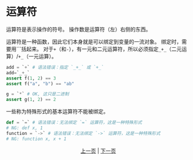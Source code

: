 # 运算符

运算符是表示操作的符号。 操作数是运算符（左）右侧的东西。

运算符是一种函数，因此它们本身就是可以绑定到变量的一流对象。 绑定时，需要用```括起来。
对于`+`（和`-`），有一元和二元运算符，所以必须指定`_+_`（二元运算）/`+_`（一元运算）。

```python
add = `+` # 语法错误：指定 `_+_` 或 `+_`
add=`_+_`
assert f(1, 2) == 3
assert f("a", "b") == "ab"

g = `*` # OK, 这只是二进制
assert g(1, 2) == 2
```

一些称为特殊形式的基本运算符不能被绑定。

```python
def = `=` # 语法错误：无法绑定 `=` 运算符，这是一种特殊形式
# NG: def x, 1
function = `->` # 语法错误：无法绑定 `->` 运算符，这是一种特殊形式
# NG: function x, x + 1
```

<p align='center'>
    <a href='./05_builtin_funcs.md'>上一页</a> | <a href='./07_side_effect.md'>下一页</a>
</p>

